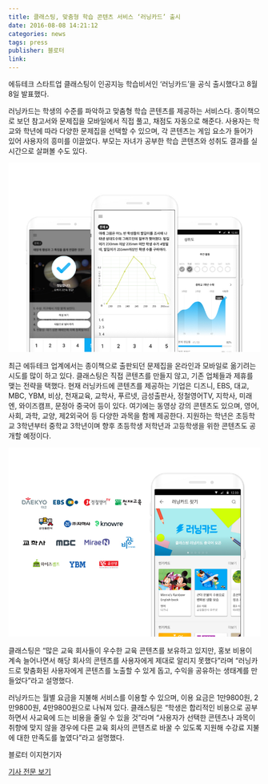 ```yaml
---
title: 클래스팅, 맞춤형 학습 콘텐츠 서비스 ‘러닝카드’ 출시
date: 2016-08-08 14:21:12
categories: news
tags: press
publisher: 블로터
link:
---
```

에듀테크 스타트업 클래스팅이 인공지능 학습비서인 ‘러닝카드’을 공식 출시했다고 8월8일 발표했다.
<!-- more -->

러닝카드는 학생의 수준를 파악하고 맞춤형 학습 콘텐츠를 제공하는 서비스다. 종이책으로 보던 참고서와 문제집을 모바일에서 직접 풀고, 채점도 자동으로 해준다. 사용자는 학교와 학년에 따라 다양한 문제집을 선택할 수 있으며, 각 콘텐츠는 게임 요소가 들어가 있어 사용자의 흥미를 이끌었다. 부모는 자녀가 공부한 학습 콘텐츠와 성취도 결과를 실시간으로 살펴볼 수도 있다.

![](/images/posts/160808_lc01.jpg)

최근 에듀테크 업계에서는 종이책으로 출판되던 문제집을 온라인과 모바일로 옮기려는 시도를 많이 하고 있다. 클래스팅은 직접 콘텐츠를 만들지 않고, 기존 업체들과 제휴를 맺는 전략을 택했다. 현재 러닝카드에 콘텐츠를 제공하는 기업은 디즈니, EBS, 대교, MBC, YBM, 비상, 천재교육, 교학사, 푸르넷, 금성출판사, 정철영어TV, 지학사, 미래엔, 와이즈캠프, 문정아 중국어 등이 있다. 여기에는 동영상 강의 콘텐츠도 있으며, 영어, 사회, 과학, 교양, 제2외국어 등 다양한 과목을 함께 제공한다. 지원하는 학년은 초등학교 3학년부터 중학교 3학년이며 향후 초등학생 저학년과 고등학생을 위한 콘텐츠도 공개할 예정이다.

![](/images/posts/160808_lc02.jpg)

클래스팅은 “많은 교육 회사들이 우수한 교육 콘텐츠를 보유하고 있지만, 홍보 비용이 계속 늘어나면서 해당 회사의 콘텐츠를 사용자에게 제대로 알리지 못했다”라며 “러닝카드로 맞춤화된 사용자에게 콘텐츠를 노출할 수 있게 돕고, 수익을 공유하는 생태계를 만들었다”라고 설명했다.

러닝카드는 월별 요금을 지불해 서비스를 이용할 수 있으며, 이용 요금은 1만9800원, 2만9800원, 4만9800원으로 나눠져 있다. 클래스팅은 “학생은 합리적인 비용으로 공부하면서 사교육에 드는 비용을 줄일 수 있을 것”라며 “사용자가 선택한 콘텐츠나 과목이 취향에 맞지 않을 경우에 다른 교육 회사의 콘텐츠로 바꿀 수 있도록 지원해 수강료 지불에 대한 만족도를 높였다”라고 설명했다.

블로터 이지현기자

[기사 전문 보기](http://www.bloter.net/archives/261308)
